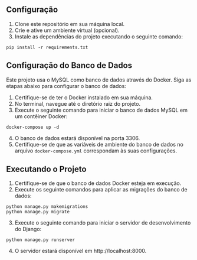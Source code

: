 ## Configuração

1. Clone este repositório em sua máquina local.
2. Crie e ative um ambiente virtual (opcional).
3. Instale as dependências do projeto executando o seguinte comando:
```
pip install -r requirements.txt
```

## Configuração do Banco de Dados

Este projeto usa o MySQL como banco de dados através do Docker. Siga as etapas abaixo para configurar o banco de dados:

1. Certifique-se de ter o Docker instalado em sua máquina.
2. No terminal, navegue até o diretório raiz do projeto.
3. Execute o seguinte comando para iniciar o banco de dados MySQL em um contêiner Docker:
```
docker-compose up -d
```
4. O banco de dados estará disponível na porta 3306.
5. Certifique-se de que as variáveis ​​de ambiente do banco de dados no arquivo `docker-compose.yml` correspondam às suas configurações.

## Executando o Projeto

1. Certifique-se de que o banco de dados Docker esteja em execução.
2. Execute os seguinte comandos para aplicar as migrações do banco de dados:
```
python manage.py makemigrations
python manage.py migrate
```
3. Execute o seguinte comando para iniciar o servidor de desenvolvimento do Django:
```
python manage.py runserver
```
4. O servidor estará disponível em http://localhost:8000.

